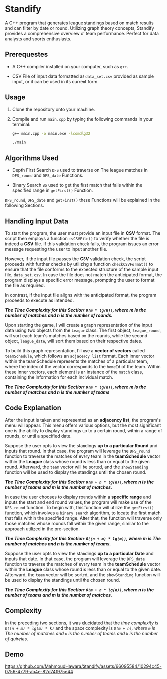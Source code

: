 # Standify

A C++ program that generates league standings based on match results and can filter by date or round. Utilizing graph theory concepts, Standify provides a comprehensive overview of team performance. Perfect for data analysts and sports enthusiasts.

## Prerequestes

- A C++ compiler installed on your computer, such as `g++`.

- CSV File of input data formatted as `data_set.csv` provided as sample input, or it can be used in its current form.

## Usage

1. Clone the repository onto your machine.

2. Compile and run `main.cpp` by typing the following commands in your terminal:

    ```sh
    g++ main.cpp -o main.exe -lcomdlg32

    ./main
    ```

## Algorithms Used

- Depth First Search `DFS`
    used to traverse on The league matches in `DFS_round` and `DFS_date` Functions. 

- Binary Search `BS`
    used to get the first match that falls within the specified range in `getFirst()` Function.

`DFS_round`, `DFS_date` and `getFirst()` these Functions will be explained in the following Sections.

## Handling Input Data 

To start the program, the user must provide an input file in **CSV** format. The script then employs a function `isCSVFile()` to verify whether the file is indeed a **CSV** file. If this validation check fails, the program issues an error message requesting the user to input another file.

However, if the input file passes the **CSV** validation check, the script proceeds with further checks by utilizing a function `checkCSVFormat()` to ensure that the file conforms to the expected structure of the sample input file, `data_set.csv`. In case the file does not match the anticipated format, the program displays a specific error message, prompting the user to format the file as required.

In contrast, if the input file aligns with the anticipated format, the program proceeds to execute as intended.

***The Time Complexity for this Section: `O(m * lg(R))`, where m is the number of matches and n is the number of rounds.***

Upon starting the game, I will create a graph representation of the input data using two objects from the `League` class. The first object, `league_round`, will sort each team's matches based on the rounds, while the second object, `league_date`, will sort them based on their respective dates.

To build this graph representation, I'll use a **vector of vectors** called `teamSchedule`, which follows an `adjacency list` format. Each inner vector within the teamSchedule represents the matches of a particular team, where the index of the vector corresponds to the `homeId` of the team. Within these inner vectors, each element is an instance of the `match` class, containing the information for each individual match.

***The Time Complexity for this Section: `O(m * lg(n))`, where m is the number of matches and n is the number of teams***

## Code Explanation

After the input is taken and represented as an **adjacency list**, the program's menu will appear. This menu offers various options, but the most significant one is the ability to display standings up to a certain round, within a range of rounds, or until a specified date.

Suppose the user opts to view the standings **up to a particular Round** and inputs that round. In that case, the program will leverage the `DFS_round` function to traverse the matches of every team in the **teamSchedule** vector within the **League** class whose round is less than or equal to the given round. Afterward, the `team` vector will be sorted, and the `showStanding` function will be used to display the standings until the chosen round.

***The Time Complexity for this Section: `O(m + n * lg(n))`, where n is the number of teams and m is the number of matches.***

In case the user chooses to display rounds within a **specific range** and inputs the start and end round values, the program will make use of the `DFS_round` function. To begin with, this function will utilize the `getFirst()` function, which involves a `binary search` algorithm, to locate the first match that falls within the specified range. After that, the function will traverse only those matches whose rounds fall within the given range, similar to the approach utilized in the pre-section.

***The Time Complexity for this Section: `O((n + m) * lg(m))`, where m is The number of matches and n is the number of teams.***

Suppose the user opts to view the standings **up to a particular Date** and inputs that date. In that case, the program will leverage the `DFS_date` function to traverse the matches of every team in the **teamSchedule** vector within the **League** class whose round is less than or equal to the given date. Afterward, the `team` vector will be sorted, and the `showStanding` function will be used to display the standings until the chosen round.

***The Time Complexity for this Section: `O(m + n * lg(n))`, where n is the number of teams and m is the number of matches.***

## Complexity

In the preceding two sections, it was elucidated that the *time complexity is `O((n + m) * lg(m) * k)`* and the space complexity is *`O(m + n)`, where `m` is The number of matches and `n` is the number of teams and `k` is the number of quireies*.

## Demo 

https://github.com/MahmoudHawara/Standify/assets/66095584/10294c45-0756-4779-ab4e-82d74f975e44




